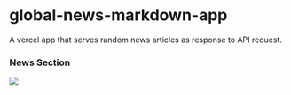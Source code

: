 # global-news-markdown-app
A vercel app that serves random news articles as response to API request.

### News Section
  <img src='https://global-news-markdown-app-jnzpy4iil-krishnabellamkonda.vercel.app/'></img>
<table>
</table>
